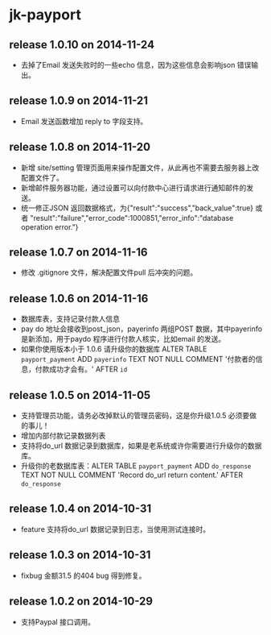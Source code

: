 # jk-payport

## release 1.0.10 on 2014-11-24
* 去掉了Email 发送失败时的一些echo 信息，因为这些信息会影响json 错误输出。

## release 1.0.9 on 2014-11-21
* Email 发送函数增加 reply to 字段支持。

## release 1.0.8 on 2014-11-20
* 新增 site/setting 管理页面用来操作配置文件，从此再也不需要去服务器上改配置文件了。
* 新增邮件服务器功能，通过设置可以向付款中心进行请求进行通知邮件的发送。
* 统一修正JSON 返回数据格式，为{"result":"success","back_value":true} 或者 "result":"failure","error_code":1000851,"error_info":"database operation error."} 

## release 1.0.7 on 2014-11-16
* 修改 .gitignore 文件，解决配置文件pull 后冲突的问题。

## release 1.0.6 on 2014-11-16
* 数据库表，支持记录付款人信息
* pay do 地址会接收到post_json，payerinfo 两组POST 数据，其中payerinfo 是新添加，用于paydo 程序进行付款人核实，比如email 的发送。
* 如果你使用版本小于 1.0.6 请升级你的数据库 ALTER TABLE `payport_payment` ADD `payerinfo` TEXT NOT NULL COMMENT '付款者的信息，付款成功才会有。' AFTER `id` 

## release 1.0.5 on 2014-11-05
* 支持管理员功能，请务必改掉默认的管理员密码，这是你升级1.0.5 必须要做的事儿！
* 增加内部付款记录数据列表
* 支持将do_url 数据记录到数据库，如果是老系统或许你需要进行升级你的数据库。
* 升级你的老数据库表：ALTER TABLE `payport_payment` ADD `do_response` TEXT NOT NULL COMMENT 'Record do_url return content.' AFTER `do_response` 

## release 1.0.4 on 2014-10-31
* feature 支持将do_url 数据记录到日志，当使用测试连接时。

## release 1.0.3 on 2014-10-31
* fixbug 金额31.5 的404 bug 得到修复。

## release 1.0.2 on 2014-10-29 
* 支持Paypal 接口调用。

